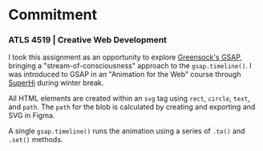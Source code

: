 # Commitment
### ATLS 4519 | Creative Web Development
I took this assignment as an opportunity to explore [Greensock's GSAP](https://greensock.com/), bringing a "stream-of-consciousness" approach to the ```gsap.timeline()```. I was introduced to GSAP in an "Animation for the Web" course through [SuperHi](https://www.superhi.com/courses/animation-for-the-web-svg-css-and-javascript) during winter break.

All HTML elements are created within an ```svg``` tag using ```rect```, ```circle```, ```text```, and ```path```. The ```path``` for the blob is calculated by creating and exporting and SVG in Figma. 

A single ```gsap.timeline()``` runs the animation using a series of ```.to()``` and ```.set()``` methods.